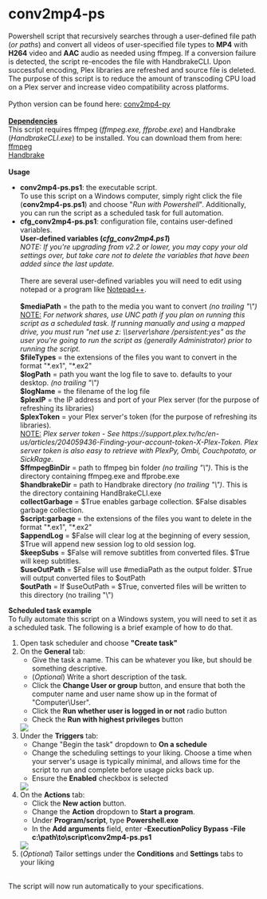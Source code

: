# conv2mp4-ps
Powershell script that recursively searches through a user-defined file path (<i>or paths</i>) and convert all videos of user-specified file types to <b>MP4</b> with <b>H264</b> video and <b>AAC</b> audio as needed using ffmpeg. If a conversion failure is detected, the script re-encodes the file with HandbrakeCLI. Upon successful encoding, Plex libraries are refreshed and source file is deleted. The purpose of this script is to reduce the amount of transcoding CPU load on a Plex server and increase video compatibility across platforms.<br><br>
Python version can be found here: <a href="https://github.com/BrianDMG/conv2mp4-py">conv2mp4-py</a><br><br>
<b><u>Dependencies</u></b><br>
This script requires ffmpeg (<i>ffmpeg.exe, ffprobe.exe</i>) and Handbrake (<i>HandbrakeCLI.exe</i>) to be installed. You can download them from here:<br>
<a href="https://ffmpeg.org/download.html">ffmpeg</a><br>
<a href="https://handbrake.fr/downloads.php">Handbrake</a><br><br>
<b>Usage</b><br>
<ul><li><b>conv2mp4-ps.ps1</b>: the executable script.<br>
To use this script on a Windows computer, simply right click the file (<b>conv2mp4-ps.ps1</b>) and choose "<i>Run with Powershell</i>". Additionally, you can run the script as a scheduled task for full automation.</li>
<li><b>cfg_conv2mp4-ps.ps1</b>: configuration file, contains user-defined variables.<br>
<b>User-defined variables (<i>cfg_conv2mp4.ps1</i>)</b><br>
<i>NOTE: If you're upgrading from v2.2 or lower, you may copy your old settings over, but take care not to delete the variables that have been added since the last update.</i><br><br>
There are several user-defined variables you will need to edit using notepad or a program like <a href="https://notepad-plus-plus.org/download/v6.9.2.html">Notepad++</a>.<br><br>
<b>$mediaPath</b> = the path to the media you want to convert <i>(no trailing "\")</i><br>
<u>NOTE:</u> <i>For network shares, use UNC path if you plan on running this script as a scheduled task. If running manually and using a mapped drive, you must run "net use z: \\server\share /persistent:yes" as the user you're going to run the script as (generally Administrator) prior to running the script.</i><br>
<b>$fileTypes</b> = the extensions of the files you want to convert in the format "*.ex1", "*.ex2"<br> 
<b>$logPath</b> = path you want the log file to save to. defaults to your desktop. <i>(no trailing "\")</i><br>
<b>$logName</b> = the filename of the log file<br>
<b>$plexIP</b> = the IP address and port of your Plex server (for the purpose of refreshing its libraries)<br>
<b>$plexToken</b> = your Plex server's token (for the purpose of refreshing its libraries).<br>
<u>NOTE:</u> <i>Plex server token - See https://support.plex.tv/hc/en-us/articles/204059436-Finding-your-account-token-X-Plex-Token. Plex server token is also easy to retrieve with PlexPy, Ombi, Couchpotato, or SickRage.</i><br>
<b>$ffmpegBinDir</b> = path to ffmpeg bin folder <i>(no trailing "\")</i>. This is the directory containing ffmpeg.exe and ffprobe.exe<br> 
<b>$handbrakeDir</b> = path to Handbrake directory <i>(no trailing "\")</i>. This is the directory containing HandBrakeCLI.exe<br>
<b>collectGarbage</b> = $True enables garbage collection. $False disables garbage collection.<br>
<b>$script:garbage</b> = the extensions of the files you want to delete in the format "*.ex1", "*.ex2"<br>
<b>$appendLog</b> = $False will clear log at the beginning of every session, $True will append new session log to old session log.<br>
<b>$keepSubs</b> = $False will remove subtitles from converted files. $True will keep subtitles.<br>
<b>$useOutPath</b> = $False will use #mediaPath as the output folder. $True will output converted files to $outPath<br>
<b>$outPath</b> = If $useOutPath = $True, converted files will be written to this directory (no trailing "\")<br></li></ul>

<b>Scheduled task example</b><br>
To fully automate this script on a Windows system, you will need to set it as a scheduled task. The following is a brief example of how to do that.
<ol><li>Open task scheduler and choose <b>"Create task"</b></li>
<li>On the <b>General</b> tab:
<ul><li>Give the task a name. This can be whatever you like, but should be something descriptive.</li>
<li>(<i>Optional</i>) Write a short description of the task.</li>
<li>Click the <b>Change User or group</b> button, and ensure that both the computer name and user name show up in the format of "Computer\User".</li>
<li>Click the <b>Run whether user is logged in or not</b> radio button</li>
<li>Check the <b>Run with highest privileges</b> button</li></ul>
<img src="http://teague.io/wp-content/uploads/2017/04/1.png"><br></li>
<li>Under the <b>Triggers</b> tab:
<ul><li>Change "Begin the task" dropdown to <b>On a schedule</b></li>
<li>Change the scheduling settings to your liking. Choose a time when your server's usage is typically minimal, and allows time for the script to run and complete before usage picks back up.</li>
<li>Ensure the <b>Enabled</b> checkbox is selected</li></ul>
<img src="http://teague.io/wp-content/uploads/2017/04/2.png"></li>
<li>On the <b>Actions</b> tab:
<ul><li>Click the <b>New action</b> button.</li>
<li>Change the <b>Action</b> dropdown to <b>Start a program</b>.</li>
<li>Under <b>Program/script</b>, type <b>Powershell.exe</b></li>
<li>In the <b>Add arguments</b> field, enter <b>-ExecutionPolicy Bypass -File c:\path\to\script\conv2mp4-ps.ps1</b></li></ul>
<img src="http://teague.io/wp-content/uploads/2017/04/3.png"></li>
<li>(<i>Optional</i>) Tailor settings under the <b>Conditions</b> and <b>Settings</b> tabs to your liking</li></ol>
<br>The script will now run automatically to your specifications.